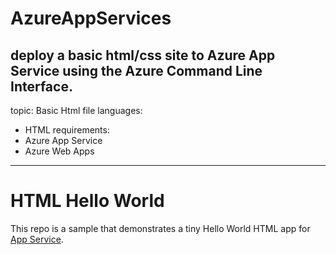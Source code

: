 # AzureAppServices
deploy a basic html/css site to Azure App Service using the Azure Command Line Interface.
---
topic: Basic Html file
languages:
  - HTML
requirements:
  - Azure App Service
  - Azure Web Apps
---

# HTML Hello World

This repo is a sample that demonstrates a tiny Hello World HTML app for [App Service](https://docs.microsoft.com/azure/app-service).


